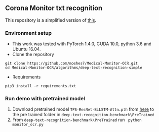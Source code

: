 
 
## Corona Monitor txt recognition

This repository is a simplified version of [this](https://github.com/zvikapeter/deep-text-recognition-benchmark). 

###  Environment setup
- This work was tested with PyTorch 1.4.0, CUDA 10.0, python 3.6 and Ubuntu 16.04. 
-  Clone the repository
```
git clone https://github.com/moshes7/Medical-Monitor-OCR.git
cd Medical-Monitor-OCR/algorithms/deep-text-recognition-simple
```
- Requirements 
```
pip3 install -r requirements.txt
```
### Run demo with pretrained model

1. Download pretrained model ```TPS-ResNet-BiLSTM-Attn.pth``` from [here](https://drive.google.com/drive/folders/15WPsuPJDCzhp2SvYZLRj8mAlT3zmoAMW) to the pre trained folder in ```deep-text-recognition-benchmark\PreTrained```
2. From ```deep-text-recognition-benchmark\PreTrained``` run ``` python monitor_ocr.py```
